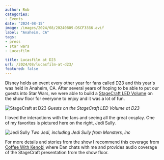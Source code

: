 ```yaml
---
author: Rob
categories:
- Events
date: "2024-08-15"
image: /images/2024/08/20240809-DSCF3386.avif
label: "Anaheim, CA"
tags:
- press
- star wars
- Lucasfilm

title: Lucasfilm at D23
url: /2024/08/lucasfilm-at-d23/
featured: false
---
```


Disney holds an event every other year for fans called D23 and this year's was held in Anaheim, CA. After several years of hoping to be able to put our guests into Star Wars, we were able to build a [StageCraft LED Volume](https://www.ilm.com/stagecraft-premiere-d23/) on the show floor for everyone to enjoy and it was a lot of fun.

![StageCraft at D23](/images/2024/08/20240809-DSCF3372.avif "Guests in Star Wars at D23")
*Guests on the StageCraft LED Volume at D23*

I loved the interactions with the fans and seeing all the great cosplay. One of my favorites is pictured here on the right, Jedi Sully.

![Jedi Sully](/images/2024/08/20240809-DSCF3368.avif "Jedi Sully")
*Two Jedi, including Jedi Sully from Monsters, inc*

For more details and stories from the show I recommend this coverage from [Coffee With Kenobi](https://www.jedinews.com/podcasts/articles/coffee-with-kenobi-782-3-d23-day-two-and-day-three/) where Dan chats with me and provides audio coverage of the StageCraft presentation from the show floor.


